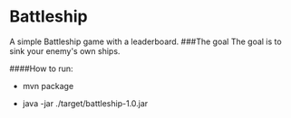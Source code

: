 # Battleship
A simple Battleship game with a leaderboard.
###The goal
The goal is to sink your enemy's own ships.

####How to run:
* mvn package

* java -jar ./target/battleship-1.0.jar